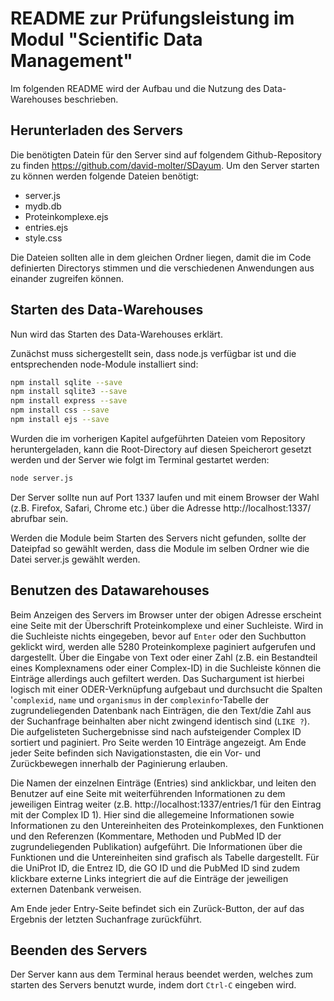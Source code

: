 # README zur Prüfungsleistung im Modul "Scientific Data Management"

Im folgenden README wird der Aufbau und die Nutzung des Data-Warehouses beschrieben.

## Herunterladen des Servers

Die benötigten Datein für den Server sind auf folgendem Github-Repository zu finden https://github.com/david-molter/SDayum. Um den Server starten zu können werden folgende Dateien benötigt:

- server.js
- mydb.db
- Proteinkomplexe.ejs
- entries.ejs
- style.css

Die Dateien sollten alle in dem gleichen Ordner liegen, damit die im Code definierten Directorys stimmen und die verschiedenen Anwendungen aus einander zugreifen können.

## Starten des Data-Warehouses

Nun wird das Starten des Data-Warehouses erklärt.

Zunächst muss sichergestellt sein, dass node.js verfügbar ist und die entsprechenden node-Module installiert sind:

```sh
npm install sqlite --save
npm install sqlite3 --save
npm install express --save
npm install css --save
npm install ejs --save
```
Wurden die im vorherigen Kapitel aufgeführten Dateien vom Repository heruntergeladen, kann die Root-Directory auf diesen Speicherort gesetzt werden und der Server wie folgt im Terminal gestartet werden:

```sh
node server.js
```

Der Server sollte nun auf Port 1337 laufen und mit einem Browser der Wahl (z.B. Firefox, Safari, Chrome etc.) über die Adresse http://localhost:1337/ abrufbar sein. 

Werden die Module beim Starten des Servers nicht gefunden, sollte der Dateipfad so gewählt werden, dass die Module im selben Ordner wie die Datei server.js gewählt werden.

## Benutzen des Datawarehouses

Beim Anzeigen des Servers im Browser unter der obigen Adresse erscheint eine Seite mit der Überschrift Proteinkomplexe und einer Suchleiste. Wird in die Suchleiste nichts eingegeben, bevor auf `Enter` oder den Suchbutton geklickt wird, werden alle 5280  Proteinkomplexe paginiert aufgerufen und dargestellt. Über die Eingabe von Text oder einer Zahl (z.B. ein Bestandteil eines Komplexnamens oder einer Complex-ID) in die Suchleiste können die Einträge allerdings auch gefiltert werden. Das Suchargument ist hierbei logisch mit einer ODER-Verknüpfung aufgebaut und durchsucht die Spalten '`complexid`, `name` und `organismus` in der `complexinfo`-Tabelle der zugrundeliegenden Datenbank nach Einträgen, die den Text/die Zahl aus der Suchanfrage beinhalten aber nicht zwingend identisch sind (`LIKE ?`).
Die aufgelisteten Suchergebnisse sind nach aufsteigender Complex ID sortiert und paginiert. Pro Seite werden 10 Einträge angezeigt. Am Ende jeder Seite befinden sich Navigationstasten, die ein Vor- und Zurückbewegen innerhalb der Paginierung erlauben.

Die Namen der einzelnen Einträge (Entries) sind anklickbar, und leiten den Benutzer auf eine Seite mit weiterführenden Informationen zu dem jeweiligen Eintrag weiter (z.B. http://localhost:1337/entries/1 für den Eintrag mit der Complex ID 1). Hier sind die allegemeine Informationen sowie Informationen zu den Untereinheiten des Proteinkomplexes, den Funktionen und den Referenzen (Kommentare, Methoden und PubMed ID der zugrundeliegenden Publikation) aufgeführt.  Die Informationen über die Funktionen und die Untereinheiten sind grafisch als Tabelle dargestellt.
Für die UniProt ID, die Entrez ID, die GO ID und die PubMed ID sind zudem klickbare externe Links integriert die auf die Einträge der jeweiligen externen Datenbank verweisen.

Am Ende jeder Entry-Seite befindet sich ein Zurück-Button, der auf das Ergebnis der letzten Suchanfrage zurückführt.

## Beenden des Servers

Der Server kann aus dem Terminal heraus beendet werden, welches zum starten des Servers benutzt wurde, indem dort `Ctrl-C` eingeben wird.